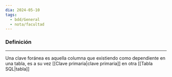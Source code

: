 ```yaml
---
dia: 2024-05-10
tags:
  - bdd/General
  - nota/facultad
---
```

### Definición
---
Una clave foránea es aquella columna que existiendo como dependiente en una tabla, es a su vez [[Clave primaria|clave primaria]] en otra [[Tabla SQL|tabla]]